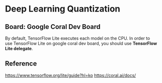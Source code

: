 # Deep Learning Quantization
## Board: Google Coral Dev Board  

By default, TensorFlow Lite executes each model on the CPU. In order to use TensorFlow Lite on google coral dev board, you should use **TensorFlow Lite delegate**.


## Reference
https://www.tensorflow.org/lite/guide?hl=ko
https://coral.ai/docs/
